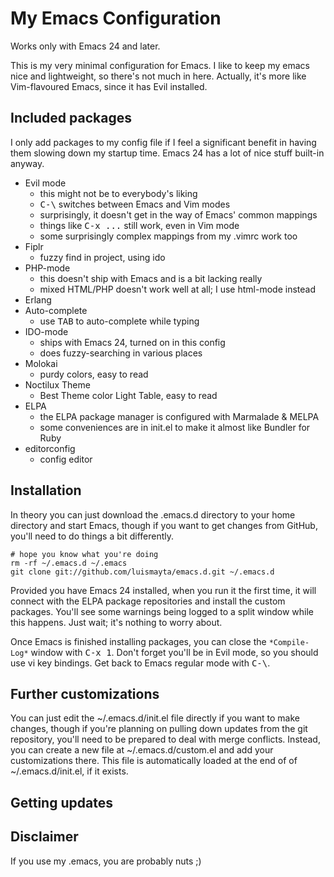 # My Emacs Configuration

Works only with Emacs 24 and later.

This is my very minimal configuration for Emacs. I like to keep my emacs
nice and lightweight, so there's not much in here. Actually, it's more like
Vim-flavoured Emacs, since it has Evil installed.

## Included packages

I only add packages to my config file if I feel a significant benefit in
having them slowing down my startup time. Emacs 24 has a lot of nice stuff
built-in anyway.

  * Evil mode
    - this might not be to everybody's liking
    - <kbd>C-\\</kbd> switches between Emacs and Vim modes
    - surprisingly, it doesn't get in the way of Emacs' common mappings
    - things like <kbd>C-x ...</kbd> still work, even in Vim mode
    - some surprisingly complex mappings from my .vimrc work too
  * Fiplr
    - fuzzy find in project, using ido
  * PHP-mode
    - this doesn't ship with Emacs and is a bit lacking really
    - mixed HTML/PHP doesn't work well at all; I use html-mode instead
  * Erlang
  * Auto-complete
    - use <kbd>TAB</kbd> to auto-complete while typing
  * IDO-mode
    - ships with Emacs 24, turned on in this config
    - does fuzzy-searching in various places
  * Molokai
    - purdy colors, easy to read
  * Noctilux Theme
    - Best Theme color Light Table, easy to read
  * ELPA
    - the ELPA package manager is configured with Marmalade & MELPA
    - some conveniences are in init.el to make it almost like Bundler for Ruby
  * editorconfig
    - config editor


## Installation

In theory you can just download the .emacs.d directory to your home directory
and start Emacs, though if you want to get changes from GitHub, you'll need to
do things a bit differently.

    # hope you know what you're doing
    rm -rf ~/.emacs.d ~/.emacs
    git clone git://github.com/luismayta/emacs.d.git ~/.emacs.d

Provided you have Emacs 24 installed, when you run it the first time, it will
connect with the ELPA package repositories and install the custom packages.
You'll see some warnings being logged to a split window while this happens.
Just wait; it's nothing to worry about.

Once Emacs is finished installing packages, you can close the `*Compile-Log*`
window with <kbd>C-x 1</kbd>. Don't forget you'll be in Evil mode, so you
should use vi key bindings. Get back to Emacs regular mode with <kbd>C-\\</kbd>.

## Further customizations

You can just edit the ~/.emacs.d/init.el file directly if you want to make
changes, though if you're planning on pulling down updates from the git
repository, you'll need to be prepared to deal with merge conflicts. Instead,
you can create a new file at ~/.emacs.d/custom.el and add your customizations
there. This file is automatically loaded at the end of of ~/.emacs.d/init.el,
if it exists.

## Getting updates

## Disclaimer

If you use my .emacs, you are probably nuts ;)
